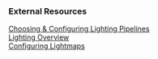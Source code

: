 ### External Resources
[Choosing & Configuring Lighting Pipelines](https://docs.unity3d.com/Manual/BestPracticeLightingPipelines.html)  
[Lighting Overview](https://docs.unity3d.com/Manual/LightingOverview.html)  
[Configuring Lightmaps](https://learn.unity.com/tutorial/configuring-lightmaps)  